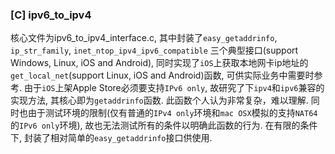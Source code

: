 ### [C] ipv6_to_ipv4

核心文件为ipv6_to_ipv4_interface.c, 其中封装了`easy_getaddrinfo`, `ip_str_family`, `inet_ntop_ipv4_ipv6_compatible` 三个典型接口(support Windows, Linux, iOS and Android), 同时实现了`iOS`上获取本地网卡ip地址的`get_local_net`(support Linux, iOS and Android)函数, 可供实际业务中需要时参考.
由于`iOS`上架Apple Store必须要支持`IPv6 only`, 故研究了下`ipv4`和`ipv6`兼容的实现方法, 其核心即为`getaddrinfo`函数. 此函数个人认为非常复杂，难以理解. 同时也由于测试环境的限制(仅有普通的`IPv4 only`环境和`mac OSX`模拟的支持`NAT64`的`IPv6 only`环境), 故也无法测试所有的条件以明确此函数的行为. 在有限的条件下, 封装了相对简单的`easy_getaddrinfo`接口供使用. 

